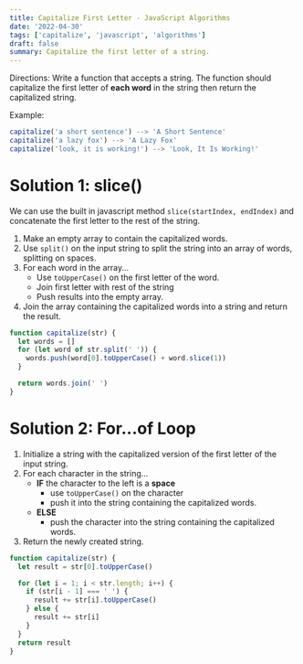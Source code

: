 ```yaml
---
title: Capitalize First Letter - JavaScript Algorithms
date: '2022-04-30'
tags: ['capitalize', 'javascript', 'algorithms']
draft: false
summary: Capitalize the first letter of a string.
---
```


Directions: Write a function that accepts a string. The function should capitalize the first letter of **each word** in the string then return the capitalized string.

Example:

```js
capitalize('a short sentence') --> 'A Short Sentence'
capitalize('a lazy fox') --> 'A Lazy Fox'
capitalize('look, it is working!') --> 'Look, It Is Working!'
```

# Solution 1: slice()

We can use the built in javascript method `slice(startIndex, endIndex)` and concatenate the first letter to the rest of the string.

1. Make an empty array to contain the capitalized words.
2. Use `split()` on the input string to split the string into an array of words, splitting on spaces.
3. For each word in the array...
   - Use `toUpperCase()` on the first letter of the word.
   - Join first letter with rest of the string
   - Push results into the empty array.
4. Join the array containing the capitalized words into a string and return the result.

```js
function capitalize(str) {
  let words = []
  for (let word of str.split(' ')) {
    words.push(word[0].toUpperCase() + word.slice(1))
  }

  return words.join(' ')
}
```

# Solution 2: For...of Loop

1. Initialize a string with the capitalized version of the first letter of the input string.
2. For each character in the string...
   - **IF** the character to the left is a **space**
     - use `toUpperCase()` on the character
     - push it into the string containing the capitalized words.
   - **ELSE**
     - push the character into the string containing the capitalized words.
3. Return the newly created string.

```js
function capitalize(str) {
  let result = str[0].toUpperCase()

  for (let i = 1; i < str.length; i++) {
    if (str[i - 1] === ' ') {
      result += str[i].toUpperCase()
    } else {
      result += str[i]
    }
  }
  return result
}
```
